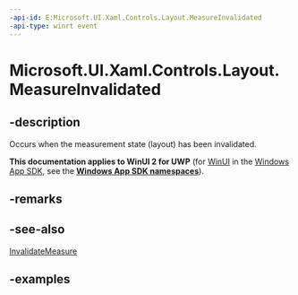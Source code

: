 ```yaml
---
-api-id: E:Microsoft.UI.Xaml.Controls.Layout.MeasureInvalidated
-api-type: winrt event
---
```


# Microsoft.UI.Xaml.Controls.Layout.MeasureInvalidated

<!--
public event Windows.Foundation.TypedEventHandler<Microsoft.UI.Xaml.Controls.Layout,object> MeasureInvalidated;
-->

## -description

Occurs when the measurement state (layout) has been invalidated.

**This documentation applies to WinUI 2 for UWP** (for [WinUI](/windows/apps/winui/winui3/) in the [Windows App SDK](/windows/apps/windows-app-sdk/), see the **[Windows App SDK namespaces](/windows/windows-app-sdk/api/winrt/)**).

## -remarks

## -see-also

[InvalidateMeasure](layout_invalidatemeasure_969784920.md)

## -examples
